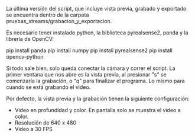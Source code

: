 La última versión del script, que incluye vista previa, grabado y exportado se encuentra dentro de la carpeta pruebas_streams/grabacion_y_exportacion.

Es necesario tener instalado python, la biblioteca pyrealsense2, panda y la librería de OpenCV:

pip install panda 
pip install numpy
pip install pyrealsense2 
pip install opencv-python

Si todo sale bien, solo queda conectar la cámara y correr el script.
La primer ventana que nos abre es la vista previa, al presionar "s" se comenzaría la grabación, o "q" para finalizar el programa. Lo mismo para cuando
se está grabando el video.

Por defecto, la vista previa y la grabación tienen la siguiente configuración:
- Video en profundidad y color. En pantalla solo se muestra el video a color.
- Resolución de 640 x 480
- Video a 30 FPS
